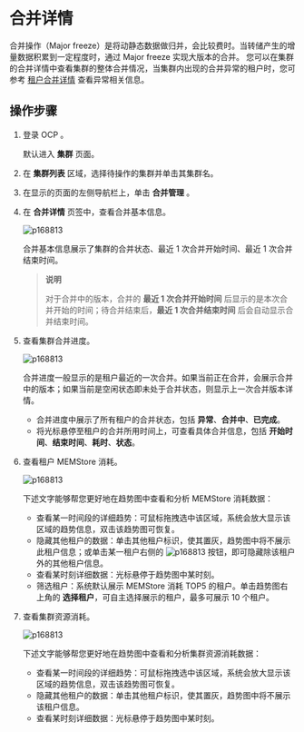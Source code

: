 # 合并详情

合并操作（Major freeze）是将动静态数据做归并，会比较费时。当转储产生的增量数据积累到一定程度时，通过 Major freeze 实现大版本的合并。
您可以在集群的合并详情中查看集群的整体合并情况，当集群内出现的合并异常的租户时，您可参考 [租户合并详情](../../5.tenant-functions/10.merge-management/2.merge-details.md) 查看异常相关信息。

## 操作步骤

1. 登录 OCP 。

   默认进入 **集群** 页面。

2. 在 **集群列表** 区域，选择待操作的集群并单击其集群名。

3. 在显示的页面的左侧导航栏上，单击 **合并管理** 。

4. 在 **合并详情** 页签中，查看合并基本信息。

   ![p168813](https://obbusiness-private.oss-cn-shanghai.aliyuncs.com/doc/img/ocp/%E5%90%88%E5%B9%B6%E5%9F%BA%E6%9C%AC%E4%BF%A1%E6%81%AF1.png)

   合并基本信息展示了集群的合并状态、最近 1 次合并开始时间、最近 1 次合并结束时间。

    > **说明**
    >
    > 对于合并中的版本，合并的 **最近 1 次合并开始时间** 后显示的是本次合并开始的时间；待合并结束后，**最近 1 次合并结束时间** 后会自动显示合并结束时间。

5. 查看集群合并进度。

   ![p168813](https://obbusiness-private.oss-cn-shanghai.aliyuncs.com/doc/img/ocp/%E6%9C%80%E8%BF%911%E6%AC%A1%E5%90%88%E5%B9%B61.png)

   合并进度一般显示的是租户最近的一次合并。如果当前正在合并，会展示合并中的版本；如果当前是空闲状态即未处于合并状态，则显示上一次合并版本详情。
   * 合并进度中展示了所有租户的合并状态，包括 **异常**、**合并中**、**已完成**。
   * 将光标悬停至租户的合并所用时间上，可查看具体合并信息，包括 **开始时间**、**结束时间**、**耗时**、**状态**。

6. 查看租户 MEMStore 消耗。

   ![p168813](https://obbusiness-private.oss-cn-shanghai.aliyuncs.com/doc/img/ocp/%E7%A7%9F%E6%88%B7mems%E6%B6%88%E8%80%97.png)

   下述文字能够帮您更好地在趋势图中查看和分析 MEMStore 消耗数据：

   * 查看某一时间段的详细趋势：可鼠标拖拽选中该区域，系统会放大显示该区域的趋势信息，双击该趋势图可恢复。
   * 隐藏其他租户的数据：单击其他租户标识，使其置灰，趋势图中将不展示此租户信息；或单击某一租户右侧的 ![p168813](https://obbusiness-private.oss-cn-shanghai.aliyuncs.com/doc/img/ocp/%E5%8F%8D%E9%80%89.png) 按钮，即可隐藏除该租户外的其他租户信息。
   * 查看某时刻详细数据：光标悬停于趋势图中某时刻。
   * 筛选租户：系统默认展示 MEMStore 消耗 TOP5 的租户。单击趋势图右上角的 **选择租户**，可自主选择展示的租户，最多可展示 10 个租户。

7. 查看集群资源消耗。

   ![p168813](https://obbusiness-private.oss-cn-shanghai.aliyuncs.com/doc/img/ocp/%E7%A7%9F%E6%88%B7%E9%9B%86%E7%BE%A4%E8%B5%84%E6%BA%90%E6%B6%88%E8%80%97.png)

   下述文字能够帮您更好地在趋势图中查看和分析集群资源消耗数据：

   * 查看某一时间段的详细趋势：可鼠标拖拽选中该区域，系统会放大显示该区域的趋势信息，双击该趋势图可恢复。
   * 隐藏其他租户的数据：单击其他租户标识，使其置灰，趋势图中将不展示该租户信息。
   * 查看某时刻详细数据：光标悬停于趋势图中某时刻。
